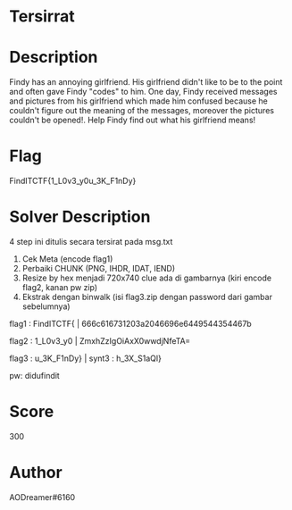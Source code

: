 # Tersirrat

# Description

Findy has an annoying girlfriend. His girlfriend didn't like to be to the point and often gave Findy "codes" to him. One day, Findy received messages and pictures from his girlfriend which made him confused because he couldn't figure out the meaning of the messages, moreover the pictures couldn't be opened!. Help Findy find out what his girlfriend means!

# Flag

FindITCTF{1_L0v3_y0u_3K_F1nDy}

# Solver Description

4 step ini ditulis secara tersirat pada msg.txt

1. Cek Meta (encode flag1)
2. Perbaiki CHUNK (PNG, IHDR, IDAT, IEND)
3. Resize by hex menjadi 720x740 clue ada di gambarnya (kiri encode flag2, kanan pw zip)
4. Ekstrak dengan binwalk (isi flag3.zip dengan password dari gambar sebelumnya)

flag1 : FindITCTF{ | 666c616731203a2046696e6449544354467b

flag2 : 1_L0v3_y0 | ZmxhZzIgOiAxX0wwdjNfeTA=

flag3 : u_3K_F1nDy} | synt3 : h_3X_S1aQl}

pw: didufindit

# Score

300

# Author

AODreamer#6160
